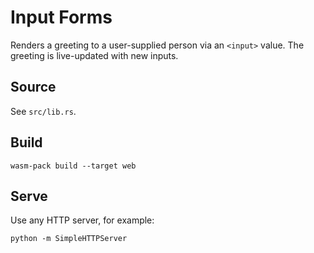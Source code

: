 # Input Forms

Renders a greeting to a user-supplied person via an `<input>` value. The
greeting is live-updated with new inputs.

## Source

See `src/lib.rs`.

## Build

```
wasm-pack build --target web
```

## Serve

Use any HTTP server, for example:

```
python -m SimpleHTTPServer
```
